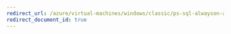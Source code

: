 ```yaml
---
redirect_url: /azure/virtual-machines/windows/classic/ps-sql-alwayson-availability-groups
redirect_document_id: true
---
```

